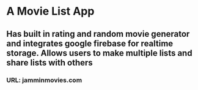# A Movie List App
## Has built in rating and random movie generator and integrates google firebase for realtime storage. Allows users to make multiple lists and share lists with others
### URL: jamminmovies.com